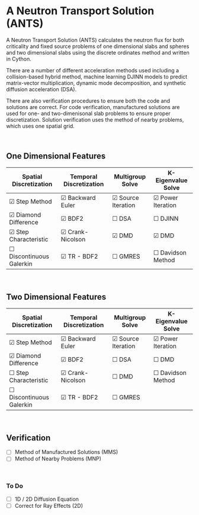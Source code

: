 
# A Neutron Transport Solution (ANTS)

A Neutron Transport Solution (ANTS) calculates the neutron flux for both criticality and fixed source problems of one dimensional slabs and spheres and two dimensional slabs using the discrete ordinates method and written in Cython. 

There are a number of different acceleration methods used including a collision-based hybrid method, machine learning DJINN models to predict matrix-vector multiplication, dynamic mode decomposition, and synthetic diffusion acceleration (DSA).

There are also verification procedures to ensure both the code and solutions are correct. For code verification, manufactured solutions are used for one- and two-dimenisonal slab problems to ensure proper discretization. Solution verification uses the method of nearby problems, which uses one spatial grid. 

&nbsp;

## One Dimensional Features
| Spatial Discretization    | Temporal Discretization    | Multigroup Solve          | K-Eigenvalue Solve      |
|---------------------------|----------------------------|---------------------------|-------------------------|
| &#9745; Step Method       | &#9745; Backward Euler     | &#9745; Source Iteration  | &#9745; Power Iteration |
| &#9745; Diamond Difference    | &#9745; BDF2           | &#9744; DSA               | &#9744; DJINN           |
| &#9745; Step Characteristic   | &#9745; Crank-Nicolson | &#9745; DMD               | &#9745; DMD             |
| &#9744; Discontinuous Galerkin| &#9745; TR - BDF2      | &#9744; GMRES             | &#9744; Davidson Method |

&nbsp;

## Two Dimensional Features
| Spatial Discretization    | Temporal Discretization    | Multigroup Solve          | K-Eigenvalue Solve      |
|---------------------------|----------------------------|---------------------------|-------------------------|
| &#9745; Step Method       | &#9745; Backward Euler     | &#9745; Source Iteration  | &#9745; Power Iteration |
| &#9745; Diamond Difference    | &#9745; BDF2           | &#9744; DSA               | &#9744; DMD             |
| &#9744; Step Characteristic   | &#9745; Crank-Nicolson | &#9744; DMD               | &#9744; Davidson Method |
| &#9744; Discontinuous Galerkin| &#9745; TR - BDF2      | &#9744; GMRES             |                         |

&nbsp;

## Verification
- [ ] Method of Manufactured Solutions (MMS)
- [ ] Method of Nearby Problems (MNP)

&nbsp;

### To Do 
- [ ] 1D / 2D Diffusion Equation
- [ ] Correct for Ray Effects (2D)
